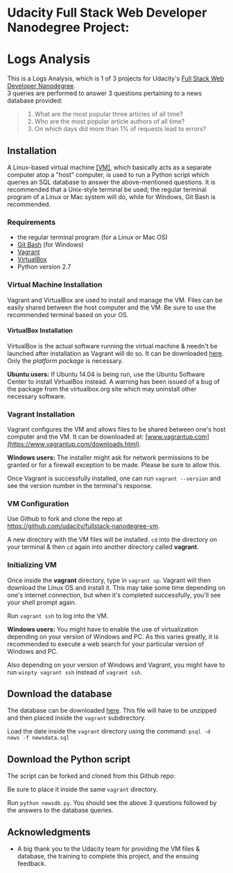 # Udacity Full Stack Web Developer Nanodegree Project:
# Logs Analysis

This is a Logs Analysis, which is 1 of 3 projects for Udacity's [Full Stack Web Developer Nanodegree](https://www.udacity.com/course/full-stack-web-developer-nanodegree--nd0044).  
3 queries are performed to answer 3 questions pertaining to a news database provided:

> 1.  What are the most popular three articles of all time?
> 2.  Who are the most popular article authors of all time?
> 3.  On which days did more than 1% of requests lead to errors?

## Installation

A Linux-based virtual machine [\[VM\]](https://www.techopedia.com/definition/4805/virtual-machine-vm), which basically acts as a separate computer atop a "host" computer, is used to run a Python script which queries an SQL database to answer the above-mentioned questions. It is recommended that a Unix-style terminal be used; the regular terminal program of a Linux or Mac system will do, while for Windows, Git Bash is recommended.

### Requirements

- the regular terminal program \(for a Linux or Mac OS\)
- [Git Bash](https://git-scm.com/downloads) \(for Windows\)
- [Vagrant](https://www.vagrantup.com/)
- [VirtualBox](https://www.virtualbox.org/wiki/Download_Old_Builds_5_1)
- Python version 2.7

### Virtual Machine Installation

Vagrant and VirtualBox are used to install and manage the VM. Files can be easily shared between the host computer and the VM. Be sure to use the recommended terminal based on your OS.

#### VirtualBox Installation

VirtualBox is the actual software running the virtual machine & needn't be launched after installation as Vagrant will do so.  It can be downloaded [here](https://www.virtualbox.org/wiki/Download_Old_Builds_5_1).  Only the *platform package* is necessary.  

**Ubuntu users:** If Ubuntu 14.04 is being run, use the Ubuntu Software Center to install VirtualBox instead.  A warning has been issued of a bug of the package from the virtualbox.org site which may uninstall other necessary software.

### Vagrant Installation

Vagrant configures the VM and allows files to be shared between one's host computer and the VM.  It can be downloaded at: [www.vagrantup.com](https://www.vagrantup.com/downloads.html).  

**Windows users:** The installer might ask for network permissions to be granted or for a firewall exception to be made.  Please be sure to allow this.

Once Vagrant is successfully installed, one can run ```vagrant --version``` and see the version number in the terminal's response.

### VM Configuration

Use Github to fork and clone the repo at https://github.com/udacity/fullstack-nanodegree-vm.  

A new directory with the VM files will be installed.  `cd` into the directory on your terminal & then `cd` again into another directory called **vagrant**.

### Initializing VM

Once inside the **vagrant** directory, type in `vagrant up`. Vagrant will then download the Linux OS and install it.  This may take some time depending on one's internet connection, but when it's completed successfully, you'll see your shell prompt again.

Run `vagrant ssh` to log into the VM.

**Windows users:** You might have to enable the use of virtualization depending on your version of Windows and PC.  As this varies greatly, it is recommended to execute a web search for your particular version of Windows and PC.  

Also depending on your version of Windows and Vagrant, you might have to run `winpty vagrant ssh` instead of `vagrant ssh`.

## Download the database

The database can be downloaded [here](https://d17h27t6h515a5.cloudfront.net/topher/2016/August/57b5f748_newsdata/newsdata.zip). This file will have to be unzipped and then placed inside the `vagrant` subdirectory.

Load the date inside the `vagrant` directory using the command:
`psql -d news -f newsdata.sql`

## Download the Python script

The script can be forked and cloned from this Github repo:

Be sure to place it inside the same `vagrant` directory.

Run `python newsdb.py`.  You should see the above 3 questions followed by the answers to the database queries.

## Acknowledgments

* A big thank you to the Udacity team for providing the VM files & database, the training to complete this project, and the ensuing feedback.  

